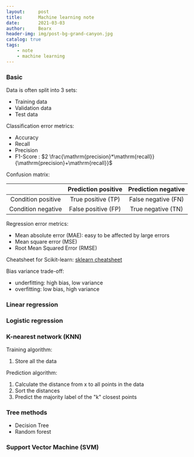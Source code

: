 ```yaml
---
layout:     post
title:      Machine learning note
date:       2021-03-03
author:     Bearx
header-img: img/post-bg-grand-canyon.jpg
catalog: true
tags:
    - note
    - machine learning
---
```


### Basic

Data is often split into 3 sets:

* Training data
* Validation data
* Test data

Classification error metrics:

* Accuracy
* Recall
* Precision
* F1-Score : $2 \frac{\mathrm{precision}*\mathrm{recall}}{\mathrm{precision}+\mathrm{recall}}$

Confusion matrix:

|                    | Prediction positive | Prediction negative |
|:------------------:|:-------------------:|:-------------------:|
| Condition positive | True positive (TP)  | False negative (FN) |
| Condition negative | False positive (FP) | True negative (TN)  |

Regression error metrics:

* Mean absolute error (MAE): easy to be affected by large errors
* Mean square error (MSE)
* Root Mean Squared Error (RMSE)

Cheatsheet for Scikit-learn: [sklearn cheatsheet](../img/cheatsheet/cheat%20sheet%20scikit-learn.pdf)

Bias variance trade-off:

* underfitting: high bias, low variance
* overfitting: low bias, high variance

### Linear regression

### Logistic regression

### K-nearest network (KNN)

Training algorithm:

1. Store all the data

Prediction algorithm:

1. Calculate the distance from x to all points in the data
2. Sort the distances
3. Predict the majority label of the "k" closest points

### Tree methods

* Decision Tree
* Random forest

### Support Vector Machine (SVM)


